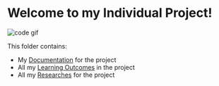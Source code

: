
# Welcome to my Individual Project!

![code gif](https://c.tenor.com/B-UyWlKXI_oAAAAC/coding-how-to-sell-drugs-online-fast.gif)

<p>
  This folder contains:
  <ul>
  <li>My <a href="https://github.com/JoviSimons/S3-Portfolio/tree/main/IP/Documentation">Documentation</a> for the project</li>
  <li>All my <a href="https://github.com/JoviSimons/S3-Portfolio/tree/main/IP/Learning%20Outcomes">Learning Outcomes</a> in the project</li>
  <li>All my <a href="https://github.com/JoviSimons/S3-Portfolio/tree/main/IP/Research">Researches</a> for the project</li>
  </ul>

</p>
